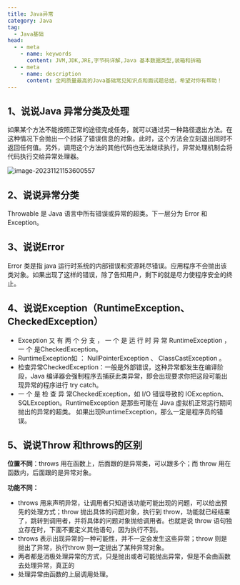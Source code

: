 ```yaml
---
title: Java异常
category: Java
tag:
  - Java基础
head:
  - - meta
    - name: keywords
      content: JVM,JDK,JRE,字节码详解,Java 基本数据类型,装箱和拆箱
  - - meta
    - name: description
      content: 全网质量最高的Java基础常见知识点和面试题总结，希望对你有帮助！
---
```


## 1、说说Java 异常分类及处理

如果某个方法不能按照正常的途径完成任务，就可以通过另一种路径退出方法。在这种情况下会抛出一个封装了错误信息的对象。此时，这个方法会立刻退出同时不返回任何值。另外，调用这个方法的其他代码也无法继续执行，异常处理机制会将代码执行交给异常处理器。

![image-20231121153600557](https://javatiaozaowang.obs.cn-east-3.myhuaweicloud.com/OfferTrainingCamp/image-20231121153600557.png)

## 2、说说异常分类

Throwable 是 Java 语言中所有错误或异常的超类。下一层分为 Error 和 Exception。

## 3、说说Error

Error 类是指 java 运行时系统的内部错误和资源耗尽错误。应用程序不会抛出该类对象。如果出现了这样的错误，除了告知用户，剩下的就是尽力使程序安全的终止。

## 4、说说Exception（RuntimeException、CheckedException）

- Exception 又 有 两 个 分 支 ， 一 个 是 运 行 时 异 常 RuntimeException ， 一 个 是CheckedException。
- RuntimeException如 ： NullPointerException 、 ClassCastException 。
- 检查异常CheckedException：一般是外部错误，这种异常都发生在编译阶段，Java 编译器会强制程序去捕获此类异常，即会出现要求你把这段可能出现异常的程序进行 try catch。
- 一 个 是 检 查 异 常CheckedException，如 I/O 错误导致的 IOException、SQLException。RuntimeException 是那些可能在 Java 虚拟机正常运行期间抛出的异常的超类。 如果出现RuntimeException，那么一定是程序员的错误。

## 5、说说Throw 和throws的区别

**位置不同**：throws 用在函数上，后面跟的是异常类，可以跟多个；而 throw 用在函数内，后面跟的是异常对象。

**功能不同：**

- throws 用来声明异常，让调用者只知道该功能可能出现的问题，可以给出预先的处理方式；throw 抛出具体的问题对象，执行到 throw，功能就已经结束了，跳转到调用者，并将具体的问题对象抛给调用者。也就是说 throw 语句独立存在时，下面不要定义其他语句，因为执行不到。
- throws 表示出现异常的一种可能性，并不一定会发生这些异常；throw 则是抛出了异常，执行throw 则一定抛出了某种异常对象。
- 两者都是消极处理异常的方式，只是抛出或者可能抛出异常，但是不会由函数去处理异常，真正的
- 处理异常由函数的上层调用处理。
